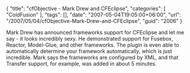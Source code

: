 {
	"title": "cfObjective - Mark Drew and CFEclipse",
	"categories": [
		"ColdFusion"
	],
	"tags": [],
	"date": "2007-05-04T19:05:00+06:00",
	"url": "/2007/05/04/cfObjective-Mark-Drew-and-CFEclipse",
	"guid": "2006"
}

Mark Drew has announced frameworks support for CFEclipse and let me say - it looks incredibly sexy. He demonstrated support for Fusebox, Reactor, Model-Glue, and other frameworks. The plugin is even able to automatically determine your framework automatically, which is just incredible. Mark says the frameworks are configured by XML, and that Transfer support, for example, was added in about 5 minutes.